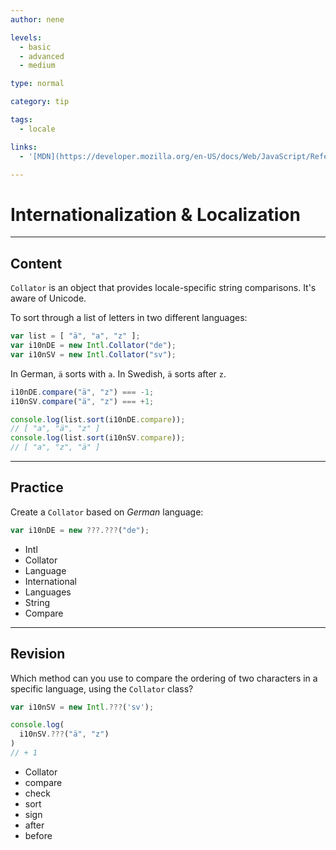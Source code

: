 ```yaml
---
author: nene

levels:
  - basic
  - advanced
  - medium

type: normal

category: tip

tags:
  - locale

links:
  - '[MDN](https://developer.mozilla.org/en-US/docs/Web/JavaScript/Reference/Global_Objects/Collator){website}'

---
```

# Internationalization & Localization

---
## Content

`Collator` is an object that provides locale-specific string comparisons. It's aware of Unicode.

To sort through a list of letters in two different languages:

```javascript
var list = [ "ä", "a", "z" ];
var i10nDE = new Intl.Collator("de");
var i10nSV = new Intl.Collator("sv");
```

In German, `ä` sorts with `a`. In Swedish, `ä` sorts after `z`.

```javascript
i10nDE.compare("ä", "z") === -1;
i10nSV.compare("ä", "z") === +1;

console.log(list.sort(i10nDE.compare));
// [ "a", "ä", "z" ]
console.log(list.sort(i10nSV.compare));
// [ "a", "z", "ä" ]
```

---
## Practice

Create a `Collator` based on *German* language:

```javascript
var i10nDE = new ???.???("de");
```

* Intl
* Collator
* Language
* International
* Languages
* String
* Compare

---
## Revision

Which method can you use to compare the ordering of two characters in a specific language, using the `Collator` class?

```javascript
var i10nSV = new Intl.???('sv');

console.log(
  i10nSV.???("ä", "z")
)
// + 1
```

* Collator
* compare
* check
* sort
* sign
* after
* before
